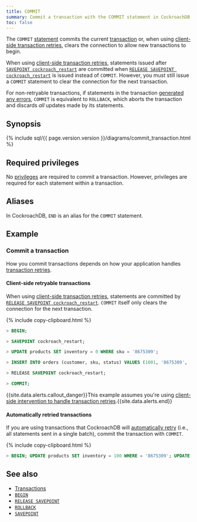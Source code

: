 ```yaml
---
title: COMMIT
summary: Commit a transaction with the COMMIT statement in CockroachDB.
toc: false
---
```


The `COMMIT` [statement](sql-statements.html) commits the current [transaction](transactions.html) or, when using [client-side transaction retries](transactions.html#client-side-transaction-retries), clears the connection to allow new transactions to begin.

When using [client-side transaction retries](transactions.html#client-side-transaction-retries), statements issued after [`SAVEPOINT cockroach_restart`](savepoint.html) are committed when [`RELEASE SAVEPOINT cockroach_restart`](release-savepoint.html) is issued instead of `COMMIT`. However, you must still issue a `COMMIT` statement to clear the connection for the next transaction.

For non-retryable transactions, if statements in the transaction [generated any errors](transactions.html#error-handling), `COMMIT` is equivalent to `ROLLBACK`, which aborts the transaction and discards *all* updates made by its statements.

<div id="toc"></div>

## Synopsis

<section> {% include sql/{{ page.version.version }}/diagrams/commit_transaction.html %} </section>

## Required privileges

No [privileges](privileges.html) are required to commit a transaction. However, privileges are required for each statement within a transaction.

## Aliases

In CockroachDB, `END` is an alias for the `COMMIT` statement.

## Example

### Commit a transaction

How you commit transactions depends on how your application handles [transaction retries](transactions.html#transaction-retries).

#### Client-side retryable transactions

When using [client-side transaction retries](transactions.html#client-side-transaction-retries), statements are committed by [`RELEASE SAVEPOINT cockroach_restart`](release-savepoint.html). `COMMIT` itself only clears the connection for the next transaction.

{% include copy-clipboard.html %}
~~~ sql
> BEGIN;

> SAVEPOINT cockroach_restart;

> UPDATE products SET inventory = 0 WHERE sku = '8675309';

> INSERT INTO orders (customer, sku, status) VALUES (1001, '8675309', 'new');

> RELEASE SAVEPOINT cockroach_restart;

> COMMIT;
~~~

{{site.data.alerts.callout_danger}}This example assumes you're using <a href="transactions.html#client-side-intervention">client-side intervention to handle transaction retries</a>.{{site.data.alerts.end}}

#### Automatically retried transactions

If you are using transactions that CockroachDB will [automatically retry](transactions.html#automatic-retries) (i.e., all statements sent in a single batch), commit the transaction with `COMMIT`.

{% include copy-clipboard.html %}
~~~ sql
> BEGIN; UPDATE products SET inventory = 100 WHERE = '8675309'; UPDATE products SET inventory = 100 WHERE = '8675310'; COMMIT;
~~~

## See also

- [Transactions](transactions.html)
- [`BEGIN`](begin-transaction.html)
- [`RELEASE SAVEPOINT`](release-savepoint.html)
- [`ROLLBACK`](rollback-transaction.html)
- [`SAVEPOINT`](savepoint.html)
